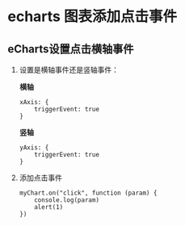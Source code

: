 # echarts 图表添加点击事件

## eCharts设置点击横轴事件

1. 设置是横轴事件还是竖轴事件：

   **横轴**

   ```
   xAxis: {
       triggerEvent: true
   }
   ```

   **竖轴**

   ```
   yAxis: {
       triggerEvent: true
   }
   ```

2. 添加点击事件

   ```
   myChart.on("click", function (param) { 
       console.log(param)
       alert(1)
   })
   ```

   